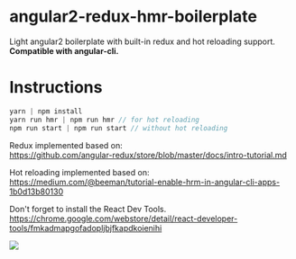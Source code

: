 # angular2-redux-hmr-boilerplate
Light angular2 boilerplate with built-in redux and hot reloading support.  
<strong>Compatible with angular-cli.</strong>


# Instructions
```javascript
yarn | npm install
yarn run hmr | npm run hmr // for hot reloading
npm run start | npm run start // without hot reloading
```

Redux implemented based on:  
https://github.com/angular-redux/store/blob/master/docs/intro-tutorial.md

Hot reloading implemented based on:  
https://medium.com/@beeman/tutorial-enable-hrm-in-angular-cli-apps-1b0d13b80130

Don't forget to install the React Dev Tools.
https://chrome.google.com/webstore/detail/react-developer-tools/fmkadmapgofadopljbjfkapdkoienihi

<img src="https://camo.githubusercontent.com/cc9b9701f3984f3b8cfb6264c214217b0451df09/687474703a2f2f692e696d6775722e636f6d2f51624e7a4e57342e676966"></img>
